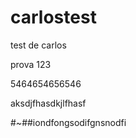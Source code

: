 # carlostest
test de carlos

prova 123

5464654656546

aksdjfhasdkjlfhasf


#~##iondfongsodifgnsnodfi